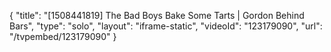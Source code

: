 {
    "title": "[1508441819] The Bad Boys Bake Some Tarts | Gordon Behind Bars",
    "type": "solo",
    "layout": "iframe-static",
    "videoId": "123179090",
    "url": "\/tvpembed\/123179090"
}